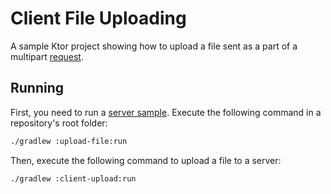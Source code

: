 # Client File Uploading

A sample Ktor project showing how to upload a file sent as a part of a multipart [request](https://ktor.io/docs/request.html).

## Running

First, you need to run a [server sample](../upload-file). Execute the following command in a repository's root folder:

```bash
./gradlew :upload-file:run
```

Then, execute the following command to upload a file to a server:

```bash
./gradlew :client-upload:run
```